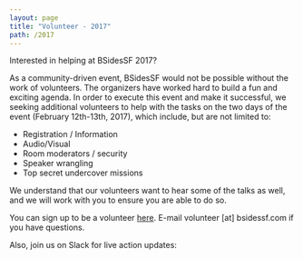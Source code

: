 ```yaml
---
layout: page
title: "Volunteer - 2017"
path: /2017
---
```


Interested in helping at BSidesSF 2017?

As a community-driven event, BSidesSF would not be possible without the work of volunteers. The organizers have worked hard to build a fun and exciting agenda. In order to execute this event and make it successful, we seeking additional volunteers to help with the tasks on the two days of the event (February 12th-13th, 2017), which include, but are not limited to:

* Registration / Information
* Audio/Visual
* Room moderators / security
* Speaker wrangling
* Top secret undercover missions

We understand that our volunteers want to hear some of the talks as well, and we will work with you to ensure you are able to do so.

You can sign up to be a volunteer <a href="https://goo.gl/forms/dX8bOfSJX3Fqv7TW2">here</a>. E-mail volunteer [at] bsidessf.com if you have questions.

Also, join us on Slack for live action updates:

<script async defer src="https://bsidessf-slack.herokuapp.com/slackin.js?large"></script>
